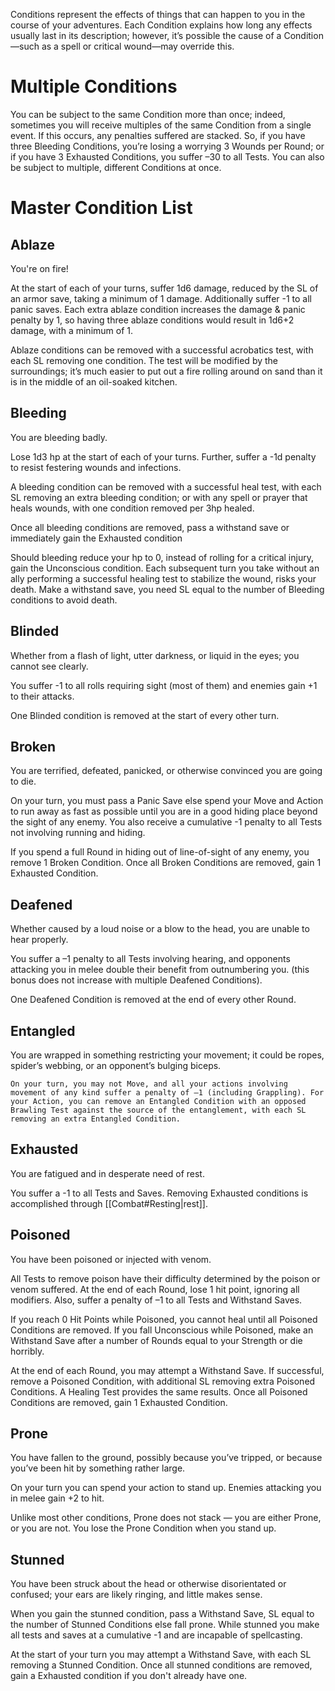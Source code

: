 Conditions represent the effects of things that can happen to you in the course of your adventures. Each Condition explains how long any effects usually last in its description; however, it’s possible the cause of a Condition—such as a spell or critical wound—may override this.
# Multiple Conditions
You can be subject to the same Condition more than once; indeed, sometimes you will receive multiples of the same Condition from a single event. If this occurs, any penalties suffered are stacked. So, if you have three Bleeding Conditions, you’re losing a worrying 3 Wounds per Round; or if you have 3 Exhausted Conditions, you suffer –30 to all Tests. You can also be subject to multiple, different Conditions at once.
# Master Condition List
## Ablaze
You're on fire!

At the start of each of your turns, suffer 1d6 damage, reduced by the SL of an armor save, taking a minimum of 1 damage. Additionally suffer -1 to all panic saves. Each extra ablaze condition increases the damage & panic penalty by 1, so having three ablaze conditions would result in 1d6+2 damage, with a minimum of 1.

Ablaze conditions can be removed with a successful acrobatics test, with each SL removing one condition. The test will be modified by the surroundings; it’s much easier to put out a fire rolling around on sand than it is in the middle of an oil-soaked kitchen.
## Bleeding
You are bleeding badly.

Lose 1d3 hp at the start of each of your turns. Further, suffer a -1d penalty to resist festering wounds and infections.

A bleeding condition can be removed with a successful heal test, with each SL removing an extra bleeding condition; or with any spell or prayer that heals wounds, with one condition removed per 3hp healed.

Once all bleeding conditions are removed, pass a withstand save or immediately gain the Exhausted condition

Should bleeding reduce your hp to 0, instead of rolling for a critical injury, gain the Unconscious condition. Each subsequent turn you take without an ally performing a successful healing test to stabilize the wound, risks your death. Make a withstand save, you need SL equal to the number of Bleeding conditions to avoid death.
## Blinded
Whether from a flash of light, utter darkness, or liquid in the eyes; you cannot see clearly.

You suffer -1 to all rolls requiring sight (most of them) and enemies gain +1 to their attacks.

One Blinded condition is removed at the start of every other turn.
## Broken
You are terrified, defeated, panicked, or otherwise convinced you are going to die.

On your turn, you must pass a Panic Save else spend your Move and Action to run away as fast as possible until you are in a good hiding place beyond the sight of any enemy. You also receive a cumulative -1 penalty to all Tests not involving running and hiding.

If you spend a full Round in hiding out of line-of-sight of any enemy, you remove 1 Broken Condition. Once all Broken Conditions are removed, gain 1 Exhausted Condition.
## Deafened
Whether caused by a loud noise or a blow to the head, you are unable to hear properly.

You suffer a –1 penalty to all Tests involving hearing, and opponents attacking you in melee double their benefit from outnumbering you. (this bonus does not increase with multiple Deafened Conditions).

One Deafened Condition is removed at the end of every other Round.
## Entangled
You are wrapped in something restricting your movement; it could be ropes, spider’s webbing, or an opponent’s bulging biceps.

	On your turn, you may not Move, and all your actions involving movement of any kind suffer a penalty of –1 (including Grappling). For your Action, you can remove an Entangled Condition with an opposed Brawling Test against the source of the entanglement, with each SL removing an extra Entangled Condition.
## Exhausted
You are fatigued and in desperate need of rest.

You suffer a -1 to all Tests and Saves. Removing Exhausted conditions is accomplished through [[Combat#Resting|rest]].
## Poisoned
You have been poisoned or injected with venom.

All Tests to remove poison have their difficulty determined by the poison or venom suffered. At the end of each Round, lose 1 hit point, ignoring all modifiers. Also, suffer a penalty of –1 to all Tests and Withstand Saves.

If you reach 0 Hit Points while Poisoned, you cannot heal until all Poisoned Conditions are removed. If you fall Unconscious while Poisoned, make an Withstand Save after a number of Rounds equal to your Strength or die horribly.

At the end of each Round, you may attempt a Withstand Save. If successful, remove a Poisoned Condition, with additional SL removing extra Poisoned Conditions. A Healing Test provides the same results. Once all Poisoned Conditions are removed, gain 1 Exhausted Condition.
## Prone
You have fallen to the ground, possibly because you’ve tripped, or because you’ve been hit by something rather large.

On your turn you can spend your action to stand up. Enemies attacking you in melee gain +2 to hit.

Unlike most other conditions, Prone does not stack — you are either Prone, or you are not. You lose the Prone Condition when you stand up.
## Stunned
You have been struck about the head or otherwise disorientated or confused; your ears are likely ringing, and little makes sense.

When you gain the stunned condition, pass a Withstand Save, SL equal to the number of Stunned Conditions else fall prone. While stunned you make all tests and saves at a cumulative -1 and are incapable of spellcasting. 

At the start of your turn you may attempt a Withstand Save, with each SL removing a Stunned Condition. Once all stunned conditions are removed, gain a Exhausted condition if you don't already have one.